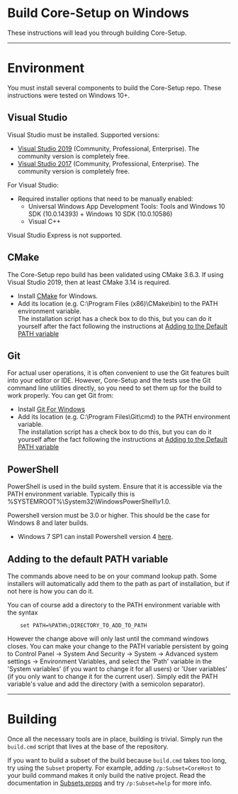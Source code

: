 Build Core-Setup on Windows
========================

These instructions will lead you through building Core-Setup.

----------------
# Environment

You must install several components to build the Core-Setup repo. These instructions were tested on Windows 10+.

## Visual Studio

Visual Studio must be installed. Supported versions:
- [Visual Studio 2019](https://visualstudio.microsoft.com/downloads/#2019) (Community, Professional, Enterprise).  The community version is completely free.
- [Visual Studio 2017](https://visualstudio.microsoft.com/vs/) (Community, Professional, Enterprise).  The community version is completely free.

For Visual Studio:
* Required installer options that need to be manually enabled:
  * Universal Windows App Development Tools: Tools and Windows 10 SDK (10.0.14393) + Windows 10 SDK (10.0.10586)
  * Visual C++

Visual Studio Express is not supported.

## CMake

The Core-Setup repo build has been validated using CMake 3.6.3.
If using Visual Studio 2019, then at least CMake 3.14 is required.

- Install [CMake](http://www.cmake.org/download) for Windows.
- Add its location (e.g. C:\Program Files (x86)\CMake\bin) to the PATH environment variable.  
  The installation script has a check box to do this, but you can do it yourself after the fact 
  following the instructions at [Adding to the Default PATH variable](#adding-to-the-default-path-variable)
  

## Git

For actual user operations, it is often convenient to use the Git features built
into your editor or IDE. However, Core-Setup and the tests use the Git command
line utilities directly, so you need to set them up for the build to work
properly. You can get Git from:

- Install [Git For Windows](https://git-for-windows.github.io/)
- Add its location (e.g. C:\Program Files\Git\cmd) to the PATH environment variable.  
  The installation script has a check box to do this, but you can do it yourself after the fact 
  following the instructions at [Adding to the Default PATH variable](#adding-to-the-default-path-variable)

## PowerShell
PowerShell is used in the build system. Ensure that it is accessible via the PATH environment variable.
Typically this is %SYSTEMROOT%\System32\WindowsPowerShell\v1.0\.

Powershell version must be 3.0 or higher. This should be the case for Windows 8 and later builds.
- Windows 7 SP1 can install Powershell version 4 [here](https://www.microsoft.com/en-us/download/details.aspx?id=40855).

## Adding to the default PATH variable

The commands above need to be on your command lookup path.   Some installers will automatically add them to 
the path as part of installation, but if not here is how you can do it.  

You can of course add a directory to the PATH environment variable with the syntax
```
    set PATH=%PATH%;DIRECTORY_TO_ADD_TO_PATH
```
However the change above will only last until the command windows closes.   You can make your change to
the PATH variable persistent by going to  Control Panel -> System And Security -> System -> Advanced system settings -> Environment Variables, 
and select the 'Path' variable in the 'System variables' (if you want to change it for all users) or 'User variables' (if you only want
to change it for the current user).  Simply edit the PATH variable's value and add the directory (with a semicolon separator).

-------------------------------------
# Building

Once all the necessary tools are in place, building is trivial.  Simply run the
`build.cmd` script that lives at the base of the repository.

If you want to build a subset of the build because `build.cmd` takes too long,
try using the `Subset` property. For example, adding `/p:Subset=CoreHost` to
your build command makes it only build the native project. Read the
documentation in [Subsets.props](/Subsets.props) and try `/p:Subset=help` for
more info.
